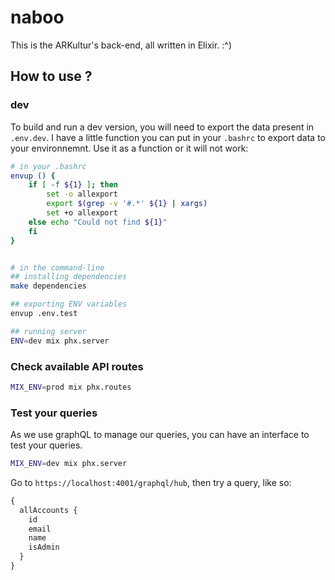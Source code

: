 # naboo

This is the ARKultur's back-end, all written in Elixir. :^)

## How to use ?

### dev

To build and run a dev version, you will need to export the data present in `.env.dev`.
I have a little function you can put in your `.bashrc` to export data to your environnemnt.
Use it as a function or it will not work:

```bash
# in your .bashrc
envup () {
    if [ -f ${1} ]; then
        set -o allexport
        export $(grep -v '#.*' ${1} | xargs)
        set +o allexport
    else echo "Could not find ${1}"
    fi
}


# in the command-line
## installing dependencies
make dependencies

## exporting ENV variables
envup .env.test

## running server
ENV=dev mix phx.server
```

### Check available API routes

```bash
MIX_ENV=prod mix phx.routes
```

### Test your queries

As we use graphQL to manage our queries, you can have an interface to test
your queries.

```bash
MIX_ENV=dev mix phx.server
```

Go to `https://localhost:4001/graphql/hub`, then try a query, like so:

```graphql
{
  allAccounts {
    id
    email
    name
    isAdmin
  }
}
```
